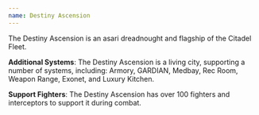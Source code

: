 ```yaml
---
name: Destiny Ascension
---
```

The Destiny Ascension is an asari dreadnought and flagship of the Citadel Fleet.

__Additional Systems__: The Destiny Ascension is a living city, supporting a number of systems, including: Armory, GARDIAN,
Medbay, Rec Room, Weapon Range, Exonet, and Luxury Kitchen.

__Support Fighters__: The Destiny Ascension has over 100 fighters and interceptors to support it during combat.
